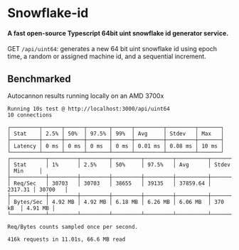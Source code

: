 # Snowflake-id

#### A fast open-source Typescript 64bit uint snowflake id generator service.

GET `/api/uint64`: generates a new 64 bit uint snowflake id using epoch time, a random or assigned machine id, and a sequential increment.

## Benchmarked 
Autocannon results running locally on an AMD 3700x

```
Running 10s test @ http://localhost:3000/api/uint64
10 connections

┌─────────┬──────┬──────┬───────┬──────┬─────────┬─────────┬───────┐
│ Stat    │ 2.5% │ 50%  │ 97.5% │ 99%  │ Avg     │ Stdev   │ Max   │
├─────────┼──────┼──────┼───────┼──────┼─────────┼─────────┼───────┤
│ Latency │ 0 ms │ 0 ms │ 0 ms  │ 0 ms │ 0.01 ms │ 0.08 ms │ 10 ms │
└─────────┴──────┴──────┴───────┴──────┴─────────┴─────────┴───────┘
┌───────────┬─────────┬─────────┬─────────┬─────────┬──────────┬─────────┬─────────┐
│ Stat      │ 1%      │ 2.5%    │ 50%     │ 97.5%   │ Avg      │ Stdev   │ Min     │
├───────────┼─────────┼─────────┼─────────┼─────────┼──────────┼─────────┼─────────┤
│ Req/Sec   │ 30703   │ 30703   │ 38655   │ 39135   │ 37859.64 │ 2317.31 │ 30700   │
├───────────┼─────────┼─────────┼─────────┼─────────┼──────────┼─────────┼─────────┤
│ Bytes/Sec │ 4.92 MB │ 4.92 MB │ 6.18 MB │ 6.26 MB │ 6.06 MB  │ 370 kB  │ 4.91 MB │
└───────────┴─────────┴─────────┴─────────┴─────────┴──────────┴─────────┴─────────┘

Req/Bytes counts sampled once per second.

416k requests in 11.01s, 66.6 MB read
```
